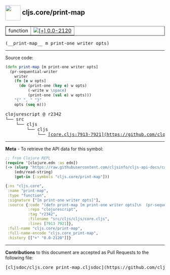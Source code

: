 ## <img width="48px" valign="middle" src="http://i.imgur.com/Hi20huC.png"> cljs.core/print-map

 <table border="1">
<tr>

<td>function</td>
<td><a href="https://github.com/cljsinfo/cljs-api-docs/tree/0.0-2120"><img valign="middle" alt="[+] 0.0-2120" src="https://img.shields.io/badge/+-0.0--2120-lightgrey.svg"></a> </td>
</tr>
</table>

 <samp>
(__print-map__ m print-one writer opts)<br>
</samp>

---





Source code:

```clj
(defn print-map [m print-one writer opts]
  (pr-sequential-writer
    writer
    (fn [e w opts]
      (do (print-one (key e) w opts)
          (-write w \space)
          (print-one (val e) w opts)))
    "{" ", " "}"
    opts (seq m)))
```

 <pre>
clojurescript @ r2342
└── src
    └── cljs
        └── cljs
            └── <ins>[core.cljs:7913-7921](https://github.com/clojure/clojurescript/blob/r2342/src/cljs/cljs/core.cljs#L7913-L7921)</ins>
</pre>


---

__Meta__ - To retrieve the API data for this symbol:

```clj
;; from Clojure REPL
(require '[clojure.edn :as edn])
(-> (slurp "https://raw.githubusercontent.com/cljsinfo/cljs-api-docs/catalog/cljs-api.edn")
    (edn/read-string)
    (get-in [:symbols "cljs.core/print-map"]))
```

```clj
{:ns "cljs.core",
 :name "print-map",
 :type "function",
 :signature ["[m print-one writer opts]"],
 :source {:code "(defn print-map [m print-one writer opts]\n  (pr-sequential-writer\n    writer\n    (fn [e w opts]\n      (do (print-one (key e) w opts)\n          (-write w \\space)\n          (print-one (val e) w opts)))\n    \"{\" \", \" \"}\"\n    opts (seq m)))",
          :repo "clojurescript",
          :tag "r2342",
          :filename "src/cljs/cljs/core.cljs",
          :lines [7913 7921]},
 :full-name "cljs.core/print-map",
 :full-name-encode "cljs.core_print-map",
 :history [["+" "0.0-2120"]]}

```

---

__Contributions__ to this document are accepted as Pull Requests to the following file:

 <pre>
[cljsdoc/cljs.core_print-map.cljsdoc](https://github.com/cljsinfo/cljs-api-docs/blob/master/cljsdoc/cljs.core_print-map.cljsdoc)
</pre>

